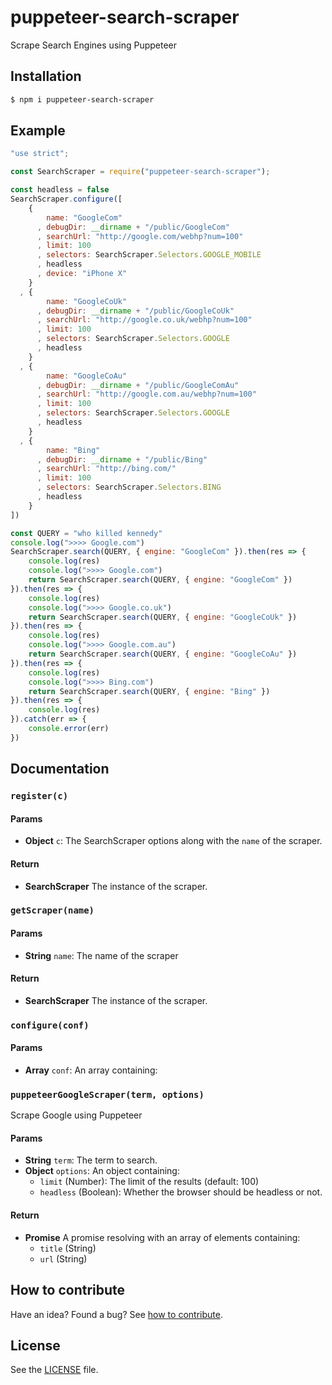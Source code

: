 
















# puppeteer-search-scraper

Scrape Search Engines using Puppeteer




## Installation

```sh
$ npm i puppeteer-search-scraper
```









## Example






```js
"use strict";

const SearchScraper = require("puppeteer-search-scraper");

const headless = false
SearchScraper.configure([
    {
        name: "GoogleCom"
      , debugDir: __dirname + "/public/GoogleCom"
      , searchUrl: "http://google.com/webhp?num=100"
      , limit: 100
      , selectors: SearchScraper.Selectors.GOOGLE_MOBILE
      , headless
      , device: "iPhone X"
    }
  , {
        name: "GoogleCoUk"
      , debugDir: __dirname + "/public/GoogleCoUk"
      , searchUrl: "http://google.co.uk/webhp?num=100"
      , limit: 100
      , selectors: SearchScraper.Selectors.GOOGLE
      , headless
    }
  , {
        name: "GoogleCoAu"
      , debugDir: __dirname + "/public/GoogleComAu"
      , searchUrl: "http://google.com.au/webhp?num=100"
      , limit: 100
      , selectors: SearchScraper.Selectors.GOOGLE
      , headless
    }
  , {
        name: "Bing"
      , debugDir: __dirname + "/public/Bing"
      , searchUrl: "http://bing.com/"
      , limit: 100
      , selectors: SearchScraper.Selectors.BING
      , headless
    }
])

const QUERY = "who killed kennedy"
console.log(">>>> Google.com")
SearchScraper.search(QUERY, { engine: "GoogleCom" }).then(res => {
    console.log(res)
    console.log(">>>> Google.com")
    return SearchScraper.search(QUERY, { engine: "GoogleCom" })
}).then(res => {
    console.log(res)
    console.log(">>>> Google.co.uk")
    return SearchScraper.search(QUERY, { engine: "GoogleCoUk" })
}).then(res => {
    console.log(res)
    console.log(">>>> Google.com.au")
    return SearchScraper.search(QUERY, { engine: "GoogleCoAu" })
}).then(res => {
    console.log(res)
    console.log(">>>> Bing.com")
    return SearchScraper.search(QUERY, { engine: "Bing" })
}).then(res => {
    console.log(res)
}).catch(err => {
    console.error(err)
})

```






## Documentation





### `register(c)`

#### Params
- **Object** `c`: The SearchScraper options along with the `name` of the scraper.

#### Return
- **SearchScraper** The instance of the scraper.

### `getScraper(name)`

#### Params
- **String** `name`: The name of the scraper

#### Return
- **SearchScraper** The instance of the scraper.

### `configure(conf)`

#### Params
- **Array** `conf`: An array containing:

### `puppeteerGoogleScraper(term, options)`
Scrape Google using Puppeteer

#### Params
- **String** `term`: The term to search.
- **Object** `options`: An object containing:
    - `limit` (Number): The limit of the results (default: 100)
    - `headless` (Boolean): Whether the browser should be headless or not.

#### Return
- **Promise** A promise resolving with an array of elements containing:
    - `title` (String)
    - `url` (String)






## How to contribute
Have an idea? Found a bug? See [how to contribute][contributing].



## License
See the [LICENSE][license] file.


[license]: /LICENSE
[contributing]: /CONTRIBUTING.md
[docs]: /DOCUMENTATION.md
